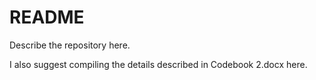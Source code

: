 # README 

Describe the repository here.

I also suggest compiling the details described in Codebook 2.docx here.